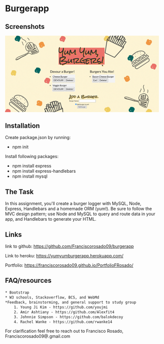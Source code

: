 # Burgerapp




## Screenshots
![finalproduct](./screenshots/finalproduct.png)



## Installation


Create package.json by running:
* npm init

Install following packages:

* npm install express
* npm install express-handlebars
* npm install mysql



## The Task


In this assignment, you'll create a burger logger with MySQL, Node, Express, Handlebars and a homemade ORM (yum!). Be sure to follow the MVC design pattern; use Node and MySQL to query and route data in your app, and Handlebars to generate your HTML.




## Links

link to github: https://github.com/Franciscorosado09/burgerapp

Link to heroku: https://yumyumburgerapp.herokuapp.com/

Portfolio: https://franciscorosado09.github.io/PortfolioFRosado/




## FAQ/resources

    * Bootstrap
    * W3 schools, Stackoverflow, BCS, and WebMd 
    *Feedback, brainstorming, and general support to study group
        1. Young Ji Kim - https://github.com/youjmi
        2. Amir Ashtiany - https://github.com/Alexfit4
        3. Johnnie Simpson - https://github.com/balokdecoy
        4. Rachel Wanke - https://github.com/rwanke14

 For clarification feel free to reach out to Francisco Rosado, Franciscorosado09@.gmail.com
 





